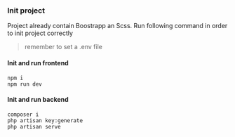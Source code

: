 ### Init project

<p>Project already contain Boostrapp an Scss. Run following command in order to init project correctly</p>

> remember to set a .env file

#### Init and run frontend

`npm i` <br>
`npm run dev`

#### Init and run backend

`composer i`<br>
`php artisan key:generate`<br>
`php artisan serve`
